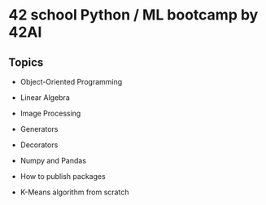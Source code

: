 # 42 school Python / ML bootcamp by 42AI

## Topics

* Object-Oriented Programming

* Linear Algebra

* Image Processing

* Generators

* Decorators

* Numpy and Pandas

* How to publish packages

* K-Means algorithm from scratch